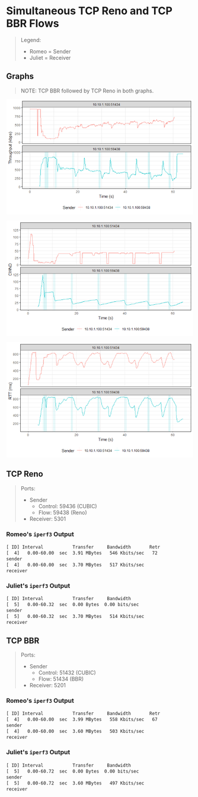 # Simultaneous TCP Reno and TCP BBR Flows

> Legend:
>
> -   Romeo = Sender
> -   Juliet = Receiver

## Graphs

> NOTE: TCP BBR followed by TCP Reno in both graphs.

![](tput-vs-time.png)

![](cwnd-vs-time.png)

![](rtt-vs-time.png)

## TCP Reno

> Ports:
>
> -   Sender
>     -   Control: 59436 (CUBIC)
>     -   Flow: 59438 (Reno)
> -   Receiver: 5301

### Romeo's `iperf3` Output

```shell
[ ID] Interval           Transfer     Bandwidth       Retr
[  4]   0.00-60.00  sec  3.91 MBytes   546 Kbits/sec   72             sender
[  4]   0.00-60.00  sec  3.70 MBytes   517 Kbits/sec                  receiver
```

### Juliet's `iperf3` Output

```shell
[ ID] Interval           Transfer     Bandwidth
[  5]   0.00-60.32  sec  0.00 Bytes  0.00 bits/sec                  sender
[  5]   0.00-60.32  sec  3.70 MBytes   514 Kbits/sec                  receiver
```

## TCP BBR

> Ports:
>
> -   Sender
>     -   Control: 51432 (CUBIC)
>     -   Flow: 51434 (BBR)
> -   Receiver: 5201

### Romeo's `iperf3` Output

```shell
[ ID] Interval           Transfer     Bandwidth       Retr
[  4]   0.00-60.00  sec  3.99 MBytes   558 Kbits/sec   67             sender
[  4]   0.00-60.00  sec  3.60 MBytes   503 Kbits/sec                  receiver
```

### Juliet's `iperf3` Output

```shell
[ ID] Interval           Transfer     Bandwidth
[  5]   0.00-60.72  sec  0.00 Bytes  0.00 bits/sec                  sender
[  5]   0.00-60.72  sec  3.60 MBytes   497 Kbits/sec                  receiver
```
